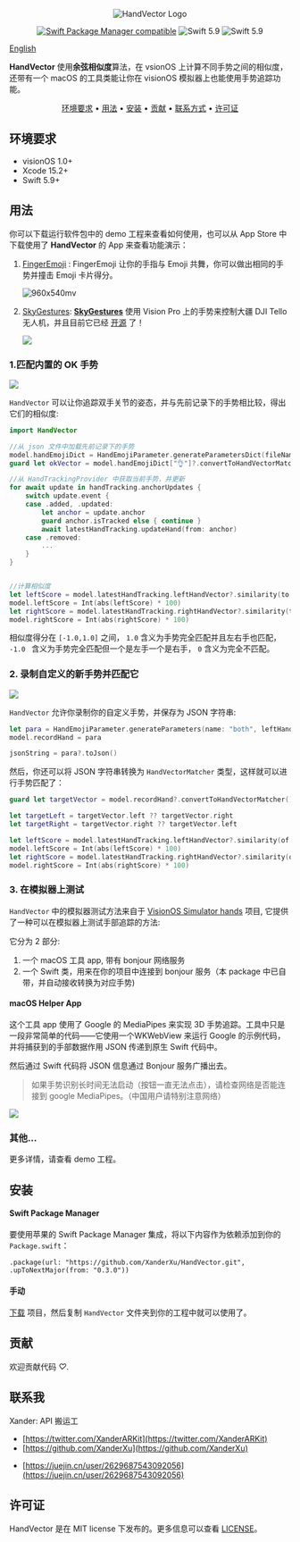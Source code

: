 <p align="center">
    <img src="Resources/HandVectorLogo.png" alt="HandVector Logo" title="HandVector" />
</p>
<p align="center">
  <a href="https://github.com/apple/swift-package-manager"><img alt="Swift Package Manager compatible" src="https://img.shields.io/badge/SPM-%E2%9C%93-brightgreen.svg?style=flat"/></a>
  <img src="https://img.shields.io/badge/Swift-5.9+-orange.svg" alt="Swift 5.9" />
  <img src="https://img.shields.io/badge/Platforms-visionOS-brightgreen?style=flat-square" alt="Swift 5.9" />
</p>

[English](./README.md)

**HandVector** 使用**余弦相似度**算法，在 vsionOS 上计算不同手势之间的相似度，还带有一个 macOS 的工具类能让你在 visionOS 模拟器上也能使用手势追踪功能。

<p align="center">
    <a href="#requirements">环境要求</a> • <a href="#usage">用法</a> • <a href="#installation">安装</a> • <a href="#contribution">贡献</a> • <a href="#contact">联系方式</a> • <a href="#license-mit">许可证</a>
</p>


## 环境要求

- visionOS 1.0+
- Xcode 15.2+
- Swift 5.9+

## 用法

你可以下载运行软件包中的 demo 工程来查看如何使用，也可以从 App Store 中下载使用了 **HandVector** 的 App 来查看功能演示：

1. [FingerEmoji](https://apps.apple.com/us/app/fingeremoji/id6476075901) : FingerEmoji 让你的手指与 Emoji 共舞，你可以做出相同的手势并撞击 Emoji 卡片得分。

   ![960x540mv](./Resources/960x540mv.webp)

2. [SkyGestures](https://apps.apple.com/us/app/skygestures/id6499123392): **[SkyGestures](https://github.com/zlinoliver/SkyGestures)** 使用 Vision Pro 上的手势来控制大疆 DJI Tello 无人机，并且目前它已经 [开源](https://github.com/zlinoliver/SkyGestures) 了！

   ![](./Resources/skygestures_demo1.gif)



### 1.匹配内置的 OK 手势

![](./Resources/handVectorDemoMatchOK.gif)

`HandVector` 可以让你追踪双手关节的姿态，并与先前记录下的手势相比较，得出它们的相似度:

```swift
import HandVector

//从 json 文件中加载先前记录下的手势
model.handEmojiDict = HandEmojiParameter.generateParametersDict(fileName: "HandEmojiTotalJson")!
guard let okVector = model.handEmojiDict["👌"]?.convertToHandVectorMatcher(), let leftOKVector = okVector.left else { return }

//从 HandTrackingProvider 中获取当前手势，并更新
for await update in handTracking.anchorUpdates {
    switch update.event {
    case .added, .updated:
        let anchor = update.anchor
        guard anchor.isTracked else { continue }
        await latestHandTracking.updateHand(from: anchor)
    case .removed:
        ...
    }
}


//计算相似度
let leftScore = model.latestHandTracking.leftHandVector?.similarity(to: leftOKVector) ?? 0
model.leftScore = Int(abs(leftScore) * 100)
let rightScore = model.latestHandTracking.rightHandVector?.similarity(to: leftOKVector) ?? 0
model.rightScore = Int(abs(rightScore) * 100)
```

相似度得分在 `[-1.0,1.0]` 之间， `1.0` 含义为手势完全匹配并且左右手也匹配， `-1.0 ` 含义为手势完全匹配但一个是左手一个是右手， `0` 含义为完全不匹配。

### 2. 录制自定义的新手势并匹配它

![](./Resources/handVectorDemoRecordMatch.gif)

`HandVector` 允许你录制你的自定义手势，并保存为 JSON 字符串:

```swift
let para = HandEmojiParameter.generateParameters(name: "both", leftHandVector: model.latestHandTracking.leftHandVector, rightHandVector: model.latestHandTracking.rightHandVector)
model.recordHand = para

jsonString = para?.toJson()
```

然后，你还可以将 JSON 字符串转换为 `HandVectorMatcher` 类型，这样就可以进行手势匹配了：

```swift
guard let targetVector = model.recordHand?.convertToHandVectorMatcher(), targetVector.left != nil || targetVector.right != nil else { return }

let targetLeft = targetVector.left ?? targetVector.right
let targetRight = targetVector.right ?? targetVector.left

let leftScore = model.latestHandTracking.leftHandVector?.similarity(of: HandVectorMatcher.allFingers, to: targetLeft!) ?? 0
model.leftScore = Int(abs(leftScore) * 100)
let rightScore = model.latestHandTracking.rightHandVector?.similarity(of: HandVectorMatcher.allFingers, to: targetRight!) ?? 0
model.rightScore = Int(abs(rightScore) * 100)
```



### 3. 在模拟器上测试

`HandVector` 中的模拟器测试方法来自于  [VisionOS Simulator hands](https://github.com/BenLumenDigital/VisionOS-SimHands) 项目,  它提供了一种可以在模拟器上测试手部追踪的方法:

它分为 2 部分:

1. 一个 macOS 工具 app, 带有 bonjour 网络服务
2. 一个 Swift 类，用来在你的项目中连接到 bonjour 服务（本 package 中已自带，并自动接收转换为对应手势)

#### macOS Helper App

这个工具 app 使用了 Google 的 MediaPipes 来实现 3D 手势追踪。工具中只是一段非常简单的代码——它使用一个WKWebView 来运行 Google 的示例代码，并将捕获到的手部数据作用 JSON 传递到原生 Swift 代码中。

然后通过 Swift 代码将 JSON 信息通过 Bonjour 服务广播出去。

> 如果手势识别长时间无法启动（按钮一直无法点击），请检查网络是否能连接到 google MediaPipes。（中国用户请特别注意网络）

![](./Resources/handVectorTest.gif)

### 其他...

更多详情，请查看 demo 工程。



## 安装

#### Swift Package Manager

要使用苹果的 Swift Package Manager 集成，将以下内容作为依赖添加到你的 `Package.swift`：

```
.package(url: "https://github.com/XanderXu/HandVector.git", .upToNextMajor(from: "0.3.0"))
```

#### 手动

[下载](https://github.com/XanderXu/HandVector/archive/master.zip) 项目，然后复制 `HandVector` 文件夹到你的工程中就可以使用了。

## 贡献

欢迎贡献代码 *♡*.

## 联系我

Xander: API 搬运工

* [https://twitter.com/XanderARKit](https://twitter.com/XanderARKit)
* [https://github.com/XanderXu](https://github.com/XanderXu)

 - [https://juejin.cn/user/2629687543092056](https://juejin.cn/user/2629687543092056)

   

## 许可证

HandVector 是在 MIT license 下发布的。更多信息可以查看 [LICENSE](./LICENSE)。
